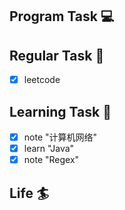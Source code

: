 

## Program Task  💻

## Regular Task  🤡
- [x] leetcode

## Learning Task 🎯
- [x] note "计算机网络"
- [x] learn "Java" 
- [x] note "Regex" 

## Life 🏄